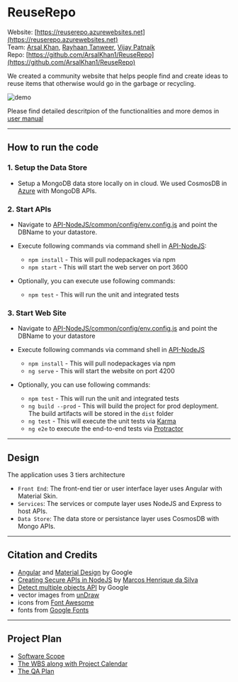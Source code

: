 # ReuseRepo

 Website: [https://reuserepo.azurewebsites.net](https://reuserepo.azurewebsites.net)  
 Team: [Arsal Khan](https://github.com/ArsalKhan1), [Rayhaan Tanweer](https://github.com/RayhaanT), [Vijay Patnaik](https://github.com/VijayTheGr8)  
 Repo: [https://github.com/ArsalKhan1/ReuseRepo](https://github.com/ArsalKhan1/ReuseRepo)  
  
 We created a community website that helps people find and create ideas to reuse items that otherwise would go in the garbage or recycling.
 
   ![demo](images/DemoSearch.gif) 

Please find detailed descritpion of the functionalities and more demos in [user manual](Documentation/UserManual.md)

---

## How to run the code

### 1. Setup the Data Store
+ Setup a MongoDB data store locally on in cloud. We used CosmosDB in [Azure](https://portal.azure.com) with MongoDB APIs.

### 2. Start APIs
+ Navigate to [API-NodeJS/common/config/env.config.js](API-NodeJS/common/config/env.config.js) and point the DBName to your datastore. 
+ Execute following commands via command shell in [API-NodeJS](API-NodeJS): 
    - `npm install` - This will pull nodepackages via npm
    - `npm start`   - This will start the web server on port 3600

+ Optionally, you can execute use following commands:
    - `npm test`    - This will run the unit and integrated tests

### 3. Start Web Site
+ Navigate to [API-NodeJS/common/config/env.config.js](API-NodeJS/common/config/env.config.js) and point the DBName to your datastore 
+ Execute following commands via command shell in [API-NodeJS](API-NodeJS)  
    - `npm install` - This will pull nodepackages via npm
    - `ng serve`    - This will start the website on port 4200

+ Optionally, you can use following commands:
    - `npm test`    - This will run the unit and integrated tests
    - `ng build --prod` - This will build the project for prod deployment. The build artifacts will be stored in the `dist` folder
    - `ng test`     - This will execute the unit tests via [Karma](https://karma-runner.github.io)
    - `ng e2e` to execute the end-to-end tests via [Protractor](http://www.protractortest.org/)

---

## Design
The application uses 3 tiers architecture
+ `Front End`: The front-end tier or user interface layer uses Angular with Material Skin.
+ `Services`: The services or compute layer uses NodeJS and Express to host APIs.
+ `Data Store`: The data store or persistance layer uses CosmosDB with Mongo APIs.

---

## Citation and Credits
   + [Angular](https://angular.io/) and [Material Design](https://material.io/design) by Google
   + [Creating Secure APIs in NodeJS](https://www.toptal.com/nodejs/secure-rest-api-in-nodejs) by [Marcos Henrique da Silva](https://github.com/makinhs)
   + [Detect multiple objects API](https://cloud.google.com/vision/docs/object-localizer) by Google
   + vector images from [unDraw](https://undraw.co/)
   + icons from [Font Awesome](https://fontawesome.com/)
   + fonts from [Google Fonts](https://fonts.google.com/specimen/Kumbh+Sans)
---

## Project Plan  
   + [Software Scope](Documentation/SoftwareScopeDocument.pdf)
   + [The WBS along with Project Calendar](Documentation/WBS.md) 
   + [The QA Plan](TBD)   
